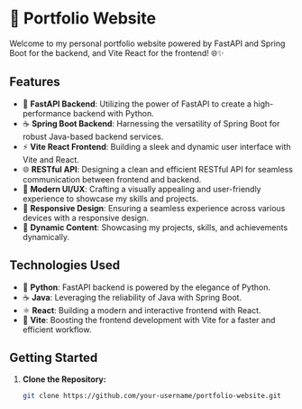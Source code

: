 # 🚀 Portfolio Website

Welcome to my personal portfolio website powered by FastAPI and Spring Boot for the backend, and Vite React for the frontend! 🌐✨

## Features

- 🚄 **FastAPI Backend**: Utilizing the power of FastAPI to create a high-performance backend with Python.
- ☕ **Spring Boot Backend**: Harnessing the versatility of Spring Boot for robust Java-based backend services.
- ⚡ **Vite React Frontend**: Building a sleek and dynamic user interface with Vite and React.
- 🌐 **RESTful API**: Designing a clean and efficient RESTful API for seamless communication between frontend and backend.
- 🎨 **Modern UI/UX**: Crafting a visually appealing and user-friendly experience to showcase my skills and projects.
- 📱 **Responsive Design**: Ensuring a seamless experience across various devices with a responsive design.
- 🌟 **Dynamic Content**: Showcasing my projects, skills, and achievements dynamically.

## Technologies Used

- 🐍 **Python**: FastAPI backend is powered by the elegance of Python.
- ☕ **Java**: Leveraging the reliability of Java with Spring Boot.
- ⚛️ **React**: Building a modern and interactive frontend with React.
- 🚀 **Vite**: Boosting the frontend development with Vite for a faster and efficient workflow.

## Getting Started

1. **Clone the Repository:**
   ```bash
   git clone https://github.com/your-username/portfolio-website.git
